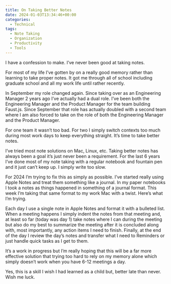 ```yaml
---
title: On Taking Better Notes
date: 2024-01-03T13:34:46+00:00
categories:
  - Technical
tags:
  - Note Taking
  - Organization
  - Productivity
  - Tools
---
```


I have a confession to make. I’ve never been good at taking notes.

For most of my life I’ve gotten by on a really good memory rather than learning to take proper notes. It got me through all of school including graduate school and all my work life until rather recently.

In September my role changed again. Since taking over as an Engineering Manager 2 years ago I’ve actually had a dual role. I’ve been both the Engineering Manager and the Product Manager for the team building Faust.js. Since September that role has actually doubled with a second team where I am also forced to take on the role of both the Engineering Manager and the Product Manager.

For one team it wasn’t too bad. For two I simply switch contexts too much during most work days to keep everything straight. It’s time to take better notes.

I’ve tried most note solutions on Mac, Linux, etc. Taking better notes has always been a goal it’s just never been a requirement. For the last 6 years I’ve done most of my note taking with a regular notebook and fountain pen and it just can’t keep up. I simply write too slow.

For 2024 I’m trying to fix this as simply as possible. I’ve started really using Apple Notes and treat them something like a journal. In my paper notebooks I took a notes as things happened in something of a journal format. This week I’m taking that same format to my work Mac with a twist. Here’s what I’m trying.

Each day I use a single note in Apple Notes and format it with a bulleted list. When a meeting happens I simply indent the notes from that meeting and, at least so far (today was day 1) take notes where I can during the meeting but also do my best to summarize the meeting after it is concluded along with, most importantly, any action items I need to finish. Finally, at the end of the day I review the day’s notes and transfer what I need to Reminders or just handle quick tasks as I get to them.

It’s a work in progress but I’m really hoping that this will be a far more effective solution that trying too hard to rely on my memory alone which simply doesn’t work when you have 6-12 meetings a day.

Yes, this is a skill I wish I had learned as a child but, better late than never. Wish me luck.